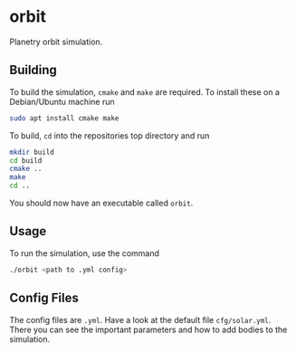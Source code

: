 # orbit
Planetry orbit simulation.

## Building
To build the simulation, `cmake` and `make` are required. To install these on a Debian/Ubuntu machine run
```bash
sudo apt install cmake make
```

To build, `cd` into the repositories top directory and run
```bash
mkdir build
cd build
cmake ..
make
cd ..
```

You should now have an executable called `orbit`.

## Usage
To run the simulation, use the command
```bash
./orbit <path to .yml config>
```

## Config Files
The config files are `.yml`. Have a look at the default file `cfg/solar.yml`. There you can see the important parameters and how to add bodies to the simulation.
